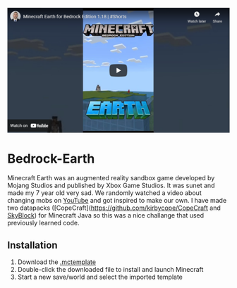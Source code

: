 [![YouTube Short](/bedrock-earth.png)](https://www.youtube.com/watch?v=vFGYWKiRhl8)

# Bedrock-Earth
Minecraft Earth was an augmented reality sandbox game developed by Mojang Studios and published by Xbox Game Studios. It was sunet and made my 7 year old very sad. We randomly watched a video about changing mobs on [YouTube](https://www.youtube.com/watch?v=OI1mfEEBZEM) and got inspired to make our own. I have made two datapacks ([CopeCraft](https://github.com/kirbycope/CopeCraft and [SkyBlock](https://github.com/kirbycope/SkyBlock)) for Minecraft Java so this was a nice challange that used previously learned code.

## Installation
1. Download the [.mctemplate](https://github.com/kirbycope/Bedrock-Earth/raw/main/Bedrock-Earth.mctemplate)
1. Double-click the downloaded file to install and launch Minecraft
1. Start a new save/world and select the imported template

